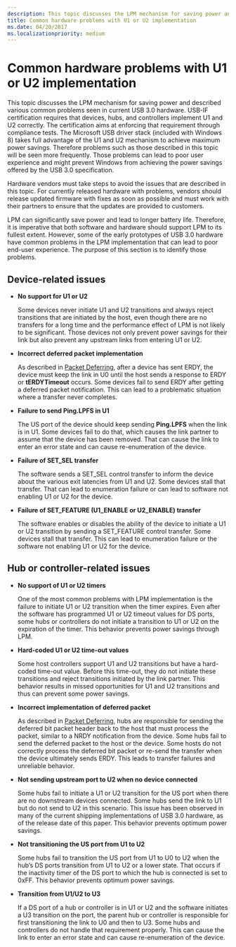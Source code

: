 ```yaml
---
description: This topic discusses the LPM mechanism for saving power and described various common problems seen in current USB 3.0 hardware.
title: Common hardware problems with U1 or U2 implementation
ms.date: 04/20/2017
ms.localizationpriority: medium
---
```


# Common hardware problems with U1 or U2 implementation


This topic discusses the LPM mechanism for saving power and described various common problems seen in current USB 3.0 hardware. USB-IF certification requires that devices, hubs, and controllers implement U1 and U2 correctly. The certification aims at enforcing that requirement through compliance tests. The Microsoft USB driver stack (included with Windows 8) takes full advantage of the U1 and U2 mechanism to achieve maximum power savings. Therefore problems such as those described in this topic will be seen more frequently. Those problems can lead to poor user experience and might prevent Windows from achieving the power savings offered by the USB 3.0 specification.

Hardware vendors must take steps to avoid the issues that are described in this topic. For currently released hardware with problems, vendors should release updated firmware with fixes as soon as possible and must work with their partners to ensure that the updates are provided to customers.

LPM can significantly save power and lead to longer battery life. Therefore, it is imperative that both software and hardware should support LPM to its fullest extent. However, some of the early prototypes of USB 3.0 hardware have common problems in the LPM implementation that can lead to poor end-user experience. The purpose of this section is to identify those problems.

## Device-related issues


-   **No support for U1 or U2**

    Some devices never initiate U1 and U2 transitions and always reject transitions that are initiated by the host, even though there are no transfers for a long time and the performance effect of LPM is not likely to be significant. Those devices not only prevent power savings for their link but also prevent any upstream links from entering U1 or U2.

-   **Incorrect deferred packet implementation**

    As described in [Packet Deferring](u1-and-u2-transitions.md#packet-deferring), after a device has sent ERDY, the device must keep the link in U0 until the host sends a response to ERDY or **tERDYTimeout** occurs. Some devices fail to send ERDY after getting a deferred packet notification. This can lead to a problematic situation where a transfer never completes.

-   **Failure to send Ping.LPFS in U1**

    The US port of the device should keep sending **Ping.LPFS** when the link is in U1. Some devices fail to do that, which causes the link partner to assume that the device has been removed. That can cause the link to enter an error state and can cause re-enumeration of the device.

-   **Failure of SET\_SEL transfer**

    The software sends a SET\_SEL control transfer to inform the device about the various exit latencies from U1 and U2. Some devices stall that transfer. That can lead to enumeration failure or can lead to software not enabling U1 or U2 for the device.

-   **Failure of SET\_FEATURE (U1\_ENABLE or U2\_ENABLE) transfer**

    The software enables or disables the ability of the device to initiate a U1 or U2 transition by sending a SET\_FEATURE control transfer. Some devices stall that transfer. This can lead to enumeration failure or the software not enabling U1 or U2 for the device.

## Hub or controller-related issues


-   **No support of U1 or U2 timers**

    One of the most common problems with LPM implementation is the failure to initiate U1 or U2 transition when the timer expires. Even after the software has programmed U1 or U2 timeout values for DS ports, some hubs or controllers do not initiate a transition to U1 or U2 on the expiration of the timer. This behavior prevents power savings through LPM.

-   **Hard-coded U1 or U2 time-out values**

    Some host controllers support U1 and U2 transitions but have a hard-coded time-out value. Before this time-out, they do not initiate these transitions and reject transitions initiated by the link partner. This behavior results in missed opportunities for U1 and U2 transitions and thus can prevent some power savings.

-   **Incorrect implementation of deferred packet**

    As described in [Packet Deferring](u1-and-u2-transitions.md#packet-deferring), hubs are responsible for sending the deferred bit packet header back to the host that must process the packet, similar to a NRDY notification from the device. Some hubs fail to send the deferred packet to the host or the device. Some hosts do not correctly process the deferred bit packet or re-send the transfer when the device ultimately sends ERDY. This leads to transfer failures and unreliable behavior.

-   **Not sending upstream port to U2 when no device connected**

    Some hubs fail to initiate a U1 or U2 transition for the US port when there are no downstream devices connected. Some hubs send the link to U1 but do not send to U2 in this scenario. This issue has been observed in many of the current shipping implementations of USB 3.0 hardware, as of the release date of this paper. This behavior prevents optimum power savings.

-   **Not transitioning the US port from U1 to U2**

    Some hubs fail to transition the US port from U1 to U0 to U2 when the hub’s DS ports transition from U1 to U2 or a lower state. That occurs if the inactivity timer of the DS port to which the hub is connected is set to 0xFF. This behavior prevents optimum power savings.

-   **Transition from U1/U2 to U3**

    If a DS port of a hub or controller is in U1 or U2 and the software initiates a U3 transition on the port, the parent hub or controller is responsible for first transitioning the link to U0 and then to U3. Some hubs and controllers do not handle that requirement properly. This can cause the link to enter an error state and can cause re-enumeration of the device.  

 

 




